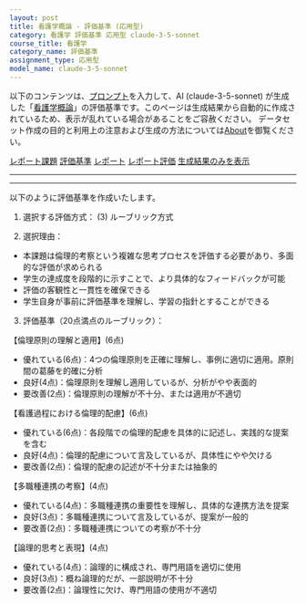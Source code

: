 ```yaml
---
layout: post
title: 看護学概論 - 評価基準 (応用型)
category: 看護学 評価基準 応用型 claude-3-5-sonnet
course_title: 看護学
category_name: 評価基準
assignment_type: 応用型
model_name: claude-3-5-sonnet
---
```


以下のコンテンツは、[プロンプト](http://127.0.0.1:8000/generated/看護学/claude-3-5-sonnet/prompt_評価基準-応用型.md)を入力して、AI (claude-3-5-sonnet) が生成した「[看護学概論](/contents/看護学/)」の評価基準です。このページは生成結果から自動的に作成されているため、表示が乱れている場合があることをご容赦ください。
データセット作成の目的と利用上の注意および生成の方法については[About](/About)を御覧ください。

[レポート課題](../レポート課題-応用型)
[評価基準](../評価基準-応用型)
[レポート](../レポート-応用型)
[レポート評価](../レポート評価-応用型)
[生成結果のみを表示](http://127.0.0.1:8000/generated/看護学/claude-3-5-sonnet/評価基準-応用型.md)
  

***
***
  
以下のように評価基準を作成いたします。

1. 選択する評価方式：
(3) ルーブリック方式

2. 選択理由：
- 本課題は倫理的考察という複雑な思考プロセスを評価する必要があり、多面的な評価が求められる
- 学生の達成度を段階的に示すことで、より具体的なフィードバックが可能
- 評価の客観性と一貫性を確保できる
- 学生自身が事前に評価基準を理解し、学習の指針とすることができる

3. 評価基準（20点満点のルーブリック）：

【倫理原則の理解と適用】(6点)
- 優れている(6点)：4つの倫理原則を正確に理解し、事例に適切に適用。原則間の葛藤を的確に分析
- 良好(4点)：倫理原則を理解し適用しているが、分析がやや表面的
- 要改善(2点)：倫理原則の理解が不十分、または適用が不適切

【看護過程における倫理的配慮】(6点)
- 優れている(6点)：各段階での倫理的配慮を具体的に記述し、実践的な提案を含む
- 良好(4点)：倫理的配慮について言及しているが、具体性にやや欠ける
- 要改善(2点)：倫理的配慮の記述が不十分または抽象的

【多職種連携の考察】(4点)
- 優れている(4点)：多職種連携の重要性を理解し、具体的な連携方法を提案
- 良好(3点)：多職種連携について言及しているが、提案が一般的
- 要改善(2点)：多職種連携についての考察が不十分

【論理的思考と表現】(4点)
- 優れている(4点)：論理的に構成され、専門用語を適切に使用
- 良好(3点)：概ね論理的だが、一部説明が不十分
- 要改善(2点)：論理性に欠け、専門用語の使用が不適切
